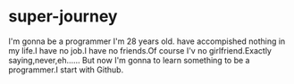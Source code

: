 # super-journey
I'm gonna be a programmer
I'm 28 years old. have accompished nothing in my life.I have no job.I have no friends.Of course I'v no girlfriend.Exactly saying,never,eh……
But now I'm gonna to learn something to be a programmer.I start with Github.
